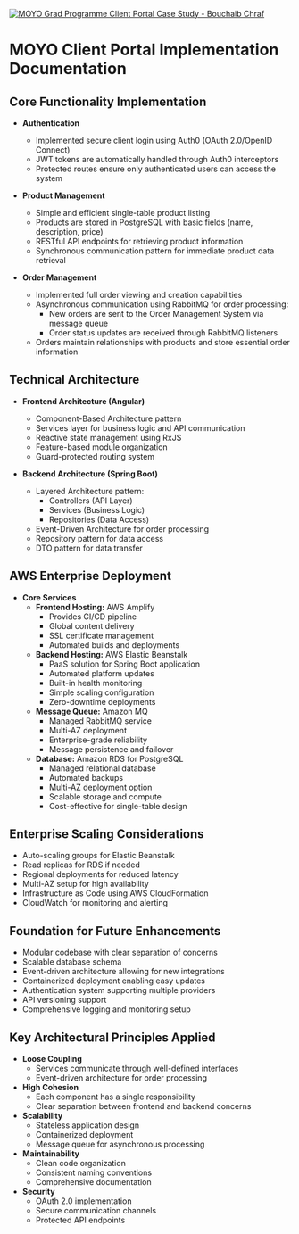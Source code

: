 [![MOYO Grad Programme Client Portal Case Study - Bouchaib Chraf](https://youtu.be/l0Vd7tcTRN8)](https://youtu.be/l0Vd7tcTRN8)

# MOYO Client Portal Implementation Documentation

## Core Functionality Implementation

* **Authentication**
    * Implemented secure client login using Auth0 (OAuth 2.0/OpenID Connect)
    * JWT tokens are automatically handled through Auth0 interceptors
    * Protected routes ensure only authenticated users can access the system

* **Product Management**
    * Simple and efficient single-table product listing
    * Products are stored in PostgreSQL with basic fields (name, description, price)
    * RESTful API endpoints for retrieving product information
    * Synchronous communication pattern for immediate product data retrieval

* **Order Management**
    * Implemented full order viewing and creation capabilities
    * Asynchronous communication using RabbitMQ for order processing:
        * New orders are sent to the Order Management System via message queue
        * Order status updates are received through RabbitMQ listeners
    * Orders maintain relationships with products and store essential order information

## Technical Architecture

* **Frontend Architecture (Angular)**
    * Component-Based Architecture pattern
    * Services layer for business logic and API communication
    * Reactive state management using RxJS
    * Feature-based module organization
    * Guard-protected routing system

* **Backend Architecture (Spring Boot)**
    * Layered Architecture pattern:
        * Controllers (API Layer)
        * Services (Business Logic)
        * Repositories (Data Access)
    * Event-Driven Architecture for order processing
    * Repository pattern for data access
    * DTO pattern for data transfer

## AWS Enterprise Deployment

* **Core Services**
    * **Frontend Hosting:** AWS Amplify
        * Provides CI/CD pipeline
        * Global content delivery
        * SSL certificate management
        * Automated builds and deployments
    * **Backend Hosting:** AWS Elastic Beanstalk
        * PaaS solution for Spring Boot application
        * Automated platform updates
        * Built-in health monitoring
        * Simple scaling configuration
        * Zero-downtime deployments
    * **Message Queue:** Amazon MQ 
        * Managed RabbitMQ service
        * Multi-AZ deployment
        * Enterprise-grade reliability
        * Message persistence and failover
    * **Database:** Amazon RDS for PostgreSQL
        * Managed relational database
        * Automated backups
        * Multi-AZ deployment option
        * Scalable storage and compute
        * Cost-effective for single-table design

## Enterprise Scaling Considerations

* Auto-scaling groups for Elastic Beanstalk
* Read replicas for RDS if needed
* Regional deployments for reduced latency
* Multi-AZ setup for high availability
* Infrastructure as Code using AWS CloudFormation
* CloudWatch for monitoring and alerting

## Foundation for Future Enhancements

* Modular codebase with clear separation of concerns
* Scalable database schema
* Event-driven architecture allowing for new integrations
* Containerized deployment enabling easy updates
* Authentication system supporting multiple providers
* API versioning support
* Comprehensive logging and monitoring setup

## Key Architectural Principles Applied

* **Loose Coupling**
    * Services communicate through well-defined interfaces
    * Event-driven architecture for order processing
* **High Cohesion**
    * Each component has a single responsibility
    * Clear separation between frontend and backend concerns
* **Scalability**
    * Stateless application design
    * Containerized deployment
    * Message queue for asynchronous processing
* **Maintainability**
    * Clean code organization
    * Consistent naming conventions
    * Comprehensive documentation
* **Security**
    * OAuth 2.0 implementation
    * Secure communication channels
    * Protected API endpoints